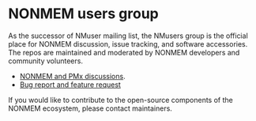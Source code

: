 # NONMEM users group
As the successor of NMuser mailing list, the NMusers group is the official place for NONMEM discussion, issue tracking, and software accessories. The repos are maintained and moderated by NONMEM developers and community volunteers.

- [NONMEM and PMx discussions](https://github.com/orgs/nmusers/discussions).
- [Bug report and feature request](https://github.com/nmusers/nm-issues/issues)

If you would like to contribute to the open-source components of the NONMEM ecosystem, please contact maintainers.
